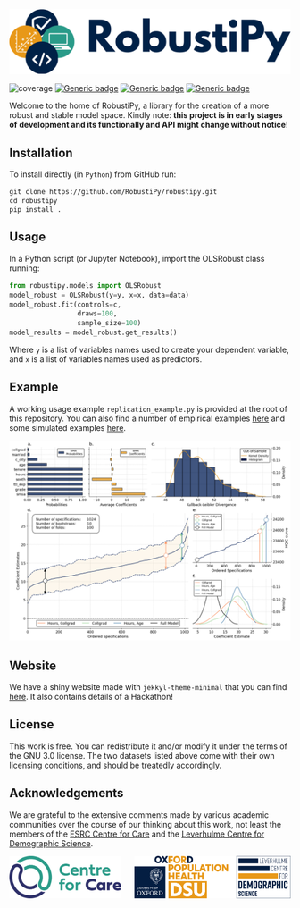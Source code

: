 <img src="https://github.com/RobustiPy/RobustiPy.github.io/blob/main/assets/robustipy_logo_transparent_large_trimmed.png?raw=true" width="700"/>

![coverage](https://img.shields.io/badge/Purpose-Research-yellow)
[![Generic badge](https://img.shields.io/badge/Python-3.11-red.svg)](https://shields.io/)
[![Generic badge](https://img.shields.io/badge/R-brightgreen.svg)](https://shields.io/)
[![Generic badge](https://img.shields.io/badge/License-GNU3.0-purple.svg)](https://shields.io/)

Welcome to the home of RobustiPy, a library for the creation of a more robust and stable model space. Kindly note: **this project is in early stages of development and its functionally and API might change without notice**!

## Installation

To install directly (in `Python`) from GitHub run:

```
git clone https://github.com/RobustiPy/robustipy.git
cd robustipy
pip install .
```

## Usage

In a Python script (or Jupyter Notebook), import the OLSRobust class running:

```python
from robustipy.models import OLSRobust
model_robust = OLSRobust(y=y, x=x, data=data)
model_robust.fit(controls=c,
	             draws=100,
                 sample_size=100)
model_results = model_robust.get_results()
```
Where `y` is a list of variables names used to create your dependent variable, and `x` is a list of variables names used as predictors.

## Example

A working usage example `replication_example.py` is provided at the root of this repository. You can also find a number of empirical examples [here](https://github.com/RobustiPy/Empirical-Examples) and some simulated examples [here](Simulated-Examples).

![Union dataset example](./figures/union_example/union_curve_new.png)

## Website 

We have a shiny website made with `jekkyl-theme-minimal` that you can find [here](https://robustipy.github.io/). It also contains details of a Hackathon! 

## License
This work is free. You can redistribute it and/or modify it under the terms of the GNU 3.0 license. The two datasets listed above come with their own licensing conditions, and should be treatedly accordingly. 

## Acknowledgements
We are grateful to the extensive comments made by various academic communities over the course of our thinking about this work, not least the members of the [ESRC Centre for Care](https://centreforcare.ac.uk/) and the [Leverhulme Centre for Demographic Science](https://demography.ox.ac.uk/).

<div style="display: flex; justify-content: space-between;">
    <img src="https://github.com/RobustiPy/RobustiPy.github.io/blob/main/assets/cfc_logo.png?raw=true" alt="CfC" style="width: 200px; height: auto; margin-right: 20px;">
    <img src="https://github.com/RobustiPy/RobustiPy.github.io/blob/main/assets/lcds_logo.png?raw=true" alt="LCDS" style="width: 280px; height: auto;">
</div>

